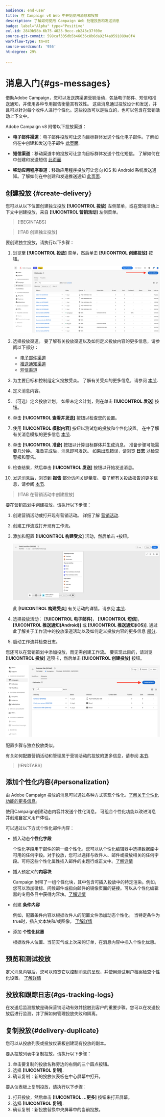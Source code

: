 ```yaml
---
audience: end-user
title: 在 Campaign v8 Web 中开始使用消息和投放
description: 了解如何使用 Campaign Web 处理投放和发送消息
badge: label="Alpha" type="Positive"
exl-id: 2849b58b-6b75-4023-9ecc-eb243c37f00e
source-git-commit: 598caf335db5b46036c8b6da92f4a9591089a0f4
workflow-type: tm+mt
source-wordcount: '956'
ht-degree: 29%

---
```


# 消息入门{#gs-messages}


借助Adobe Campaign，您可以发送跨渠道营销活动，包括电子邮件、短信和推送通知，并使用各种专用报告衡量其有效性。 这些消息通过投放设计和发送，并且可以针对每个收件人进行个性化。这些投放可以是独立的，也可以包含在营销活动上下文中。

Adobe Campaign v8 附带以下投放渠道：

* **电子邮件渠道**：电子邮件投放可让您向目标群体发送个性化电子邮件。了解如何在中创建和发送电子邮件 [此页面](../email/create-email.md).

* **短信渠道**：移动渠道中的投放可让您向目标群体发送个性化短信。  了解如何在中创建和发送短信 [此页面](../sms/create-sms.md).

* **移动应用程序渠道**：移动应用程序投放可让您向 iOS 和 Android 系统发送通知。了解如何在中创建和发送推送通知 [此页面](../push/gs-push.md).

## 创建投放 {#create-delivery}

您可以从以下位置创建独立投放 **[!UICONTROL 投放]** 左侧菜单，或在营销活动上下文中创建投放，来自 **[!UICONTROL 营销活动]** 左侧菜单。

>[!BEGINTABS]

>[!TAB 创建独立投放]

要创建独立投放，请执行以下步骤：

1. 浏览至 **[!UICONTROL 投放]** 菜单，然后单击 **[!UICONTROL 创建投放]** 按钮。

   ![](assets/create-a-delivery.png)

1. 选择投放渠道。 要了解有关投放渠道以及如何定义投放内容的更多信息，请参阅以下部分：

   * [电子邮件渠道](../email/create-email.md)
   * [推送通知渠道](../push/gs-push.md)
   * [短信渠道](../sms/create-sms.md)

1. 为主要目标和控制组定义投放受众。 了解有关受众的更多信息，请参阅 [本节](../audience/about-audiences.md).
1. 定义消息内容。
1. （可选）定义投放计划。 如果未定义计划，则在单击 **[!UICONTROL 发送]** 按钮。
1. 单击  **[!UICONTROL 查看并发送]** 按钮以检查您的设置。
1. 使用  **[!UICONTROL 模拟内容]** 按钮以测试您的投放和个性化设置。 在中了解有关消息模拟的更多信息 [本节](../preview-test/preview-test.md).
1. 单击  **[!UICONTROL 准备]** 按钮以计算目标群体并生成消息。 准备步骤可能需要几分钟。 准备完成后，消息即可发送。 如果出现错误，请浏览 **日志** 以检查警报和警告。
1. 检查结果，然后单击  **[!UICONTROL 发送]** 按钮以开始发送消息。
1. 发送消息后，浏览到 **报告** 部分访问关键量度。 要了解有关投放报告的更多信息，请参阅 [本节](../reporting/delivery-reports.md).

>[!TAB 在营销活动中创建投放]

要在营销策划中创建投放，请执行以下步骤：

1. 创建营销活动或打开现有营销活动。 详细了解 [营销活动](../campaigns/gs-campaigns.md).
1. 创建工作流或打开现有工作流。
1. 添加和配置 **[!UICONTROL 构建受众]** 活动，然后单击 `+`按钮。

   ![](assets/add-delivery-in-wf.png)

   此 **[!UICONTROL 构建受众]** 有关活动的详情，请参见 [本节](../workflows/targeting-activities.md).

1. 选择投放活动： **[!UICONTROL 电子邮件]**， **[!UICONTROL 短信]**， **[!UICONTROL 推送通知(Android)]** 或 **[!UICONTROL 推送通知(iOS)]**. 通过此了解关于工作流中的投放渠道活动以及如何定义投放内容的更多信息 [部分](../workflows/channel-activities.md).
1. 启动工作流并检查日志。

您还可以在营销策划中添加投放，而无需创建工作流。 要实现此目的，请浏览 **[!UICONTROL 投放]** 选项卡，然后单击 **[!UICONTROL 创建投放]** 按钮。

![](assets/new-campaign-delivery.png)

配置步骤与独立投放类似。

有关如何配置营销活动和管理属于营销活动的投放的更多信息，请参阅 [本节](../campaigns/gs-campaigns.md).

>[!ENDTABS]


## 添加个性化内容{#personalization}

由 Adobe Campaign 投放的消息可以通过各种方式实现个性化。[了解关于个性化功能的更多信息](../personalization/personalize.md)。

使用Campaign创建动态内容并发送个性化消息。 可组合个性化功能以改进消息并创建自定义用户体验。

可以通过以下方式个性化邮件内容：

* 插入动态&#x200B;**个性化字段**

   个性化字段用于邮件的第一级个性化。您可以从个性化编辑器中选择数据库中可用的任何字段。对于投放，您可以选择与收件人、邮件或投放相关的任何字段。可将这些个性化属性插入邮件的主题行或正文中。[了解详情](../personalization/personalize.md)

* 插入预定义的&#x200B;**内容块**

   Campaign 附带了一组个性化块，其中包含可插入投放中的特定渲染。例如，您可以添加徽标、问候邮件或指向邮件的镜像页面的链接。可以从个性化编辑器的专用条目中获得内容块。[了解详情](../personalization/personalize.md#ootb-content-blocks)

* 创建 **条件内容**

   例如，配置条件内容以根据收件人的配置文件添加动态个性化。 当特定条件为true时，插入文本块和/或图像。 [了解详情](../personalization/conditions.md)

* 添加 **个性化优惠**

   根据收件人位置、当前天气或上次采购订单，在消息内容中插入个性化优惠。


## 预览和测试投放

定义消息内容后，您可以预览它以控制消息的呈现，并使用测试用户档案检查个性化设置。 [了解详情](../preview-test/preview-test.md)


## 投放和跟踪日志{#gs-tracking-logs}

在发送后监测投放是确保营销活动有效并接触到客户的重要步骤。您可以在发送投放后进行监测，并了解如何管理投放失败和隔离。

## 复制投放{#delivery-duplicate}

您可以从投放列表或投放仪表板创建现有投放的副本。

要从投放列表中复制投放，请执行以下步骤：

1. 单击要复制的投放名称旁边的右侧的三个圆点按钮。
1. 选择  **[!UICONTROL 复制]**.
1. 确认复制：新的投放仪表板在中心屏幕中打开。


要从仪表板上复制投放，请执行以下步骤：

1. 打开投放，然后单击  **[!UICONTROL ...更多]** 按钮来打开屏幕。
1. 选择  **[!UICONTROL 复制]**.
1. 确认复制：新投放替换中央屏幕中的当前投放。

